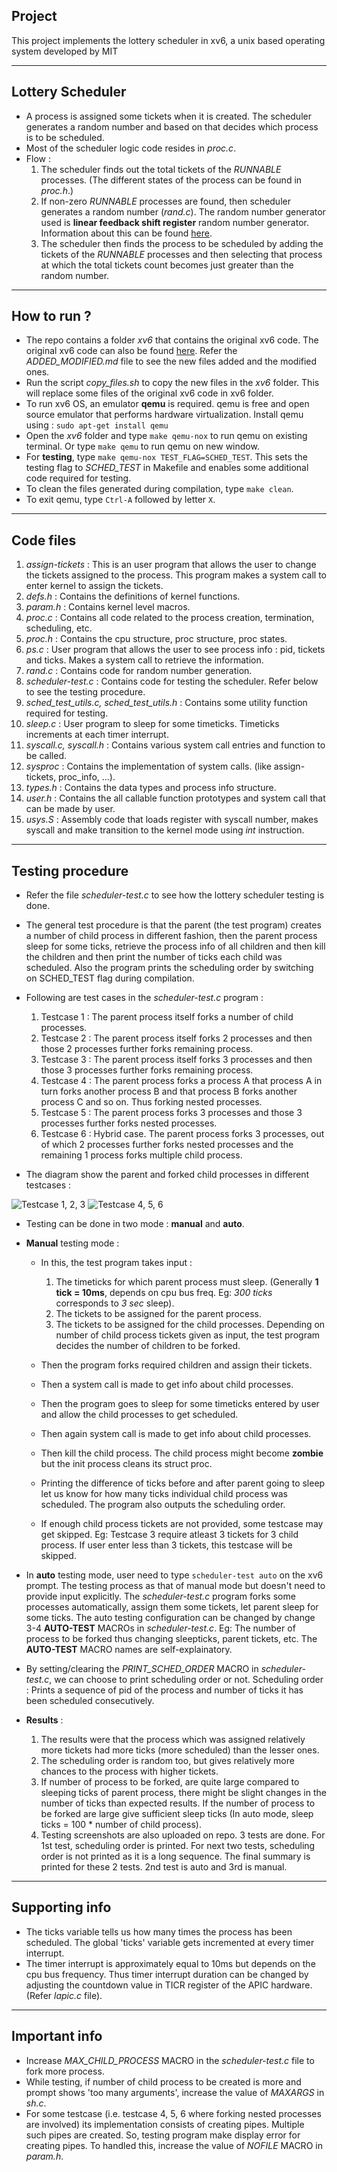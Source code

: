 ## Project

This project implements the lottery scheduler in xv6, a unix based operating system developed by MIT

---

## Lottery Scheduler

- A process is assigned some tickets when it is created. The scheduler generates
  a random number and based on that decides which process is to be scheduled.
- Most of the scheduler logic code resides in *proc.c*.
- Flow :
  1. The scheduler finds out the total tickets of the *RUNNABLE* processes.
  (The different states of the process can be found in *proc.h*.)
  2. If non-zero *RUNNABLE* processes are found, then scheduler generates a random
  number (*rand.c*). The random number generator used is **linear feedback shift
  register** random number generator. Information about this can be found [here](https://en.wikipedia.org/wiki/Linear-feedback_shift_register).
  3. The scheduler then finds the process to be scheduled by adding the tickets
  of the *RUNNABLE* processes and then selecting that process at which the total
  tickets count becomes just greater than the random number.

---

## How to run ?

- The repo contains a folder *xv6* that contains the original xv6 code. The
  original xv6 code can also be found [here](https://github.com/mit-pdos/xv6-public.).
  Refer the *ADDED_MODIFIED.md* file to see the new files added and the modified
  ones.
- Run the script *copy_files.sh* to copy the new files in the *xv6* folder. This
  will replace some files of the original xv6 code in xv6 folder.
- To run xv6 OS, an emulator **qemu** is required. qemu is free and open source
  emulator that performs hardware virtualization. Install qemu using : `sudo apt-get install qemu`
- Open the *xv6* folder and type `make qemu-nox` to run qemu on existing
  terminal. Or type `make qemu` to run qemu on new window.
- For **testing**, type `make qemu-nox TEST_FLAG=SCHED_TEST`. This sets the
  testing flag to *SCHED_TEST* in Makefile and enables some additional code
  required for testing.
- To clean the files generated during compilation, type `make clean`.
- To exit qemu, type `Ctrl-A` followed by letter `X`.

---

## Code files

1. *assign-tickets* : This is an user program that allows the user to change the
   tickets assigned to the process. This program makes a system call to enter
   kernel to assign the tickets.
2. *defs.h* : Contains the definitions of kernel functions.
3. *param.h* : Contains kernel level macros.
4. *proc.c* : Contains all code related to the process creation, termination,
   scheduling, etc.
5. *proc.h* : Contains the cpu structure, proc structure, proc states.
6. *ps.c* : User program that allows the user to see process info : pid, tickets
   and ticks. Makes a system call to retrieve the information.
7. *rand.c* : Contains code for random number generation.
8. *scheduler-test.c* : Contains code for testing the scheduler. Refer below to
   see the testing procedure.
9. *sched_test_utils.c, sched_test_utils.h* : Contains some utility function
   required for testing.
10. *sleep.c* : User program to sleep for some timeticks. Timeticks increments at
   each timer interrupt.
11. *syscall.c, syscall.h* : Contains various system call entries and function
    to be called.
12. *sysproc* : Contains the implementation of system calls. (like
    assign-tickets, proc_info, ...).
13. *types.h* : Contains the data types and process info structure.
14. *user.h* : Contains the all callable function prototypes and system call
    that can be made by user.
15. *usys.S* : Assembly code that loads register with syscall number, makes
   syscall and make transition to the kernel mode using *int* instruction.

---

## Testing procedure

- Refer the file *scheduler-test.c* to see how the lottery scheduler testing is
  done.
- The general test procedure is that the parent (the test program) creates a
  number of child process in different fashion, then the parent process
  sleep for some ticks, retrieve the process info of all children and then kill
  the children and then print the number of ticks each child was scheduled. Also
  the program prints the scheduling order by switching on SCHED_TEST flag during
  compilation.

- Following are test cases in the *scheduler-test.c* program :
    1. Testcase 1 : The parent process itself forks a number of child processes.
    2. Testcase 2 : The parent process itself forks 2 processes and then those
       2 processes further forks remaining process.
    3. Testcase 3 : The parent process itself forks 3 processes and then those
       3 processes further forks remaining process.
    4. Testcase 4 : The parent process forks a process A that process A in turn
       forks another process B and that process B forks another process C and so
       on. Thus forking nested processes.
    5. Testcase 5 : The parent process forks 3 processes and those 3 processes
       further forks nested processes.
    6. Testcase 6 : Hybrid case. The parent process forks 3 processes, out
       of which 2 processes further forks nested processes and the remaining 1
       process forks multiple child process.
- The diagram show the parent and forked child processes in different testcases :

![Testcase 1, 2, 3](./diagram1.png)
![Testcase 4, 5, 6](./diagram2.png)

- Testing can be done in two mode : **manual** and **auto**.
- **Manual** testing mode :
    - In this, the test program takes input :
        1. The timeticks for which parent process must sleep. (Generally **1 tick = 10ms**,
   depends on cpu bus freq. Eg: *300 ticks* corresponds to *3 sec* sleep).
        2. The tickets to be assigned for the parent process.
        3. The tickets to be assigned for the child processes. Depending on number
       of child process tickets given as input, the test program decides the
       number of children to be forked.

    - Then the program forks required children and assign their tickets.
    - Then a system call is made to get info about child processes.
    - Then the program goes to sleep for some timeticks entered by user and allow
      the child processes to get scheduled.
    - Then again system call is made to get info about child processes.
    - Then kill the child process. The child process might become **zombie** but the
      init process cleans its struct proc.
    - Printing the difference of ticks before and after parent going to sleep let us
      know for how many ticks individual child process was scheduled. The program
      also outputs the scheduling order.
    - If enough child process tickets are not provided, some testcase may get
      skipped. Eg: Testcase 3 require atleast 3 tickets for 3 child process. If
      user enter less than 3 tickets, this testcase will be skipped.

- In **auto** testing mode, user need to type `scheduler-test auto` on the xv6
  prompt. The testing process as that of manual mode but doesn't need to provide
  input explicitly.
  The *scheduler-test.c* program forks some processes automatically,
  assign them some tickets, let parent sleep for some ticks. The auto testing
  configuration can be changed by change 3-4 **AUTO-TEST** MACROs in
  *scheduler-test.c*. Eg: The number of process to be forked thus changing
  sleepticks, parent tickets, etc. The **AUTO-TEST** MACRO names are self-explainatory.

- By setting/clearing the *PRINT_SCHED_ORDER* MACRO in *scheduler-test.c*, we
  can choose to print scheduling order or not. Scheduling order : Prints a
  sequence of pid of the process and number of ticks it has been scheduled
  consecutively.

- **Results** :
    1. The results were that the process which was assigned relatively more
    tickets had more ticks (more scheduled) than the lesser ones.
    2. The scheduling order is random too, but gives relatively more chances to
       the process with higher tickets.
    3. If number of process to be forked, are quite large compared to sleeping
       ticks of parent process, there might be slight changes in the number of
       ticks than expected results. If the number of process to be forked are
       large give sufficient sleep ticks (In auto mode, sleep ticks = 100 *
       number of child process).
    4. Testing screenshots are also uploaded on repo. 3 tests are done. For 1st
       test, scheduling order is printed. For next two tests, scheduling order
       is not printed as it is a long sequence. The final summary is printed for
       these 2 tests. 2nd test is auto and 3rd is manual.

---

## Supporting info

- The ticks variable tells us how many times the process has been scheduled. The
  global 'ticks' variable gets incremented at every timer interrupt.
- The timer interrupt is approximately equal to 10ms but depends on the cpu bus
  frequency. Thus timer interrupt duration can be changed by adjusting the
  countdown value in TICR register of the APIC hardware. (Refer *lapic.c* file).

---

## Important info

- Increase *MAX_CHILD_PROCESS* MACRO in the *scheduler-test.c* file to fork more
  process.
- While testing, if number of child process to be created is more and prompt
  shows 'too many arguments', increase the value of *MAXARGS* in *sh.c*.
- For some testcase (i.e. testcase 4, 5, 6 where forking nested processes are
  involved) its implementation consists of creating pipes. Multiple such pipes
  are created. So, testing program make display error for creating pipes. To 
  handled this, increase the value of *NOFILE* MACRO in *param.h*.
